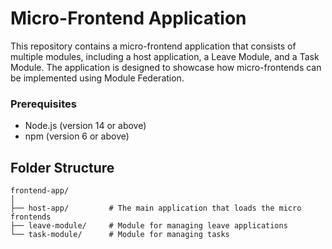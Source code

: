 # Micro-Frontend Application

This repository contains a micro-frontend application that consists of multiple modules, including a host application, 
a Leave Module, and a Task Module. The application is designed to showcase how micro-frontends can be implemented using Module Federation.

### Prerequisites

- Node.js (version 14 or above)
- npm (version 6 or above)

## Folder Structure

```plaintext
frontend-app/
│
├── host-app/         # The main application that loads the micro frontends
├── leave-module/     # Module for managing leave applications
└── task-module/      # Module for managing tasks
